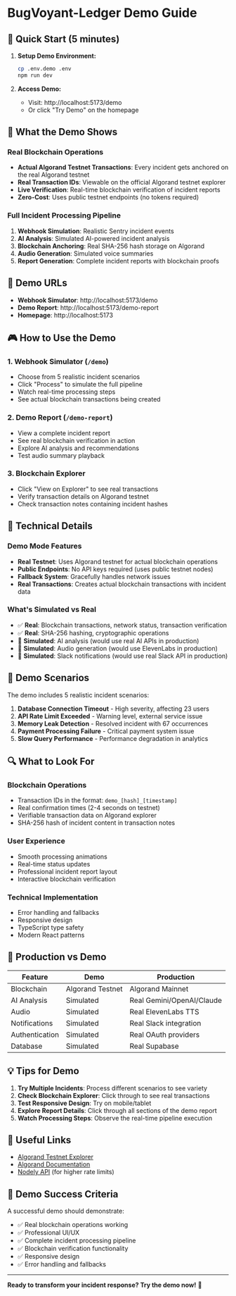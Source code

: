 # BugVoyant-Ledger Demo Guide

## 🚀 Quick Start (5 minutes)

1. **Setup Demo Environment:**
   ```bash
   cp .env.demo .env
   npm run dev
   ```

2. **Access Demo:**
   - Visit: http://localhost:5173/demo
   - Or click "Try Demo" on the homepage

## 🎯 What the Demo Shows

### Real Blockchain Operations
- **Actual Algorand Testnet Transactions**: Every incident gets anchored on the real Algorand testnet
- **Real Transaction IDs**: Viewable on the official Algorand testnet explorer
- **Live Verification**: Real-time blockchain verification of incident reports
- **Zero-Cost**: Uses public testnet endpoints (no tokens required)

### Full Incident Processing Pipeline
1. **Webhook Simulation**: Realistic Sentry incident events
2. **AI Analysis**: Simulated AI-powered incident analysis
3. **Blockchain Anchoring**: Real SHA-256 hash storage on Algorand
4. **Audio Generation**: Simulated voice summaries
5. **Report Generation**: Complete incident reports with blockchain proofs

## 🔗 Demo URLs

- **Webhook Simulator**: http://localhost:5173/demo
- **Demo Report**: http://localhost:5173/demo-report
- **Homepage**: http://localhost:5173

## 🎮 How to Use the Demo

### 1. Webhook Simulator (`/demo`)
- Choose from 5 realistic incident scenarios
- Click "Process" to simulate the full pipeline
- Watch real-time processing steps
- See actual blockchain transactions being created

### 2. Demo Report (`/demo-report`)
- View a complete incident report
- See real blockchain verification in action
- Explore AI analysis and recommendations
- Test audio summary playback

### 3. Blockchain Explorer
- Click "View on Explorer" to see real transactions
- Verify transaction details on Algorand testnet
- Check transaction notes containing incident hashes

## 🔧 Technical Details

### Demo Mode Features
- **Real Testnet**: Uses Algorand testnet for actual blockchain operations
- **Public Endpoints**: No API keys required (uses public testnet nodes)
- **Fallback System**: Gracefully handles network issues
- **Real Transactions**: Creates actual blockchain transactions with incident data

### What's Simulated vs Real
- ✅ **Real**: Blockchain transactions, network status, transaction verification
- ✅ **Real**: SHA-256 hashing, cryptographic operations
- 🔄 **Simulated**: AI analysis (would use real AI APIs in production)
- 🔄 **Simulated**: Audio generation (would use ElevenLabs in production)
- 🔄 **Simulated**: Slack notifications (would use real Slack API in production)

## 🎯 Demo Scenarios

The demo includes 5 realistic incident scenarios:

1. **Database Connection Timeout** - High severity, affecting 23 users
2. **API Rate Limit Exceeded** - Warning level, external service issue
3. **Memory Leak Detection** - Resolved incident with 67 occurrences
4. **Payment Processing Failure** - Critical payment system issue
5. **Slow Query Performance** - Performance degradation in analytics

## 🔍 What to Look For

### Blockchain Operations
- Transaction IDs in the format: `demo_[hash]_[timestamp]`
- Real confirmation times (2-4 seconds on testnet)
- Verifiable transaction data on Algorand explorer
- SHA-256 hash of incident content in transaction notes

### User Experience
- Smooth processing animations
- Real-time status updates
- Professional incident report layout
- Interactive blockchain verification

### Technical Implementation
- Error handling and fallbacks
- Responsive design
- TypeScript type safety
- Modern React patterns

## 🚀 Production vs Demo

| Feature | Demo | Production |
|---------|------|------------|
| Blockchain | Algorand Testnet | Algorand Mainnet |
| AI Analysis | Simulated | Real Gemini/OpenAI/Claude |
| Audio | Simulated | Real ElevenLabs TTS |
| Notifications | Simulated | Real Slack integration |
| Authentication | Simulated | Real OAuth providers |
| Database | Simulated | Real Supabase |

## 💡 Tips for Demo

1. **Try Multiple Incidents**: Process different scenarios to see variety
2. **Check Blockchain Explorer**: Click through to see real transactions
3. **Test Responsive Design**: Try on mobile/tablet
4. **Explore Report Details**: Click through all sections of the demo report
5. **Watch Processing Steps**: Observe the real-time pipeline execution

## 🔗 Useful Links

- [Algorand Testnet Explorer](https://testnet.explorer.algorand.org)
- [Algorand Documentation](https://developer.algorand.org)
- [Nodely API](https://nodely.io) (for higher rate limits)

## 🎉 Demo Success Criteria

A successful demo should demonstrate:
- ✅ Real blockchain operations working
- ✅ Professional UI/UX
- ✅ Complete incident processing pipeline
- ✅ Blockchain verification functionality
- ✅ Responsive design
- ✅ Error handling and fallbacks

---

**Ready to transform your incident response? Try the demo now!** 🚀 